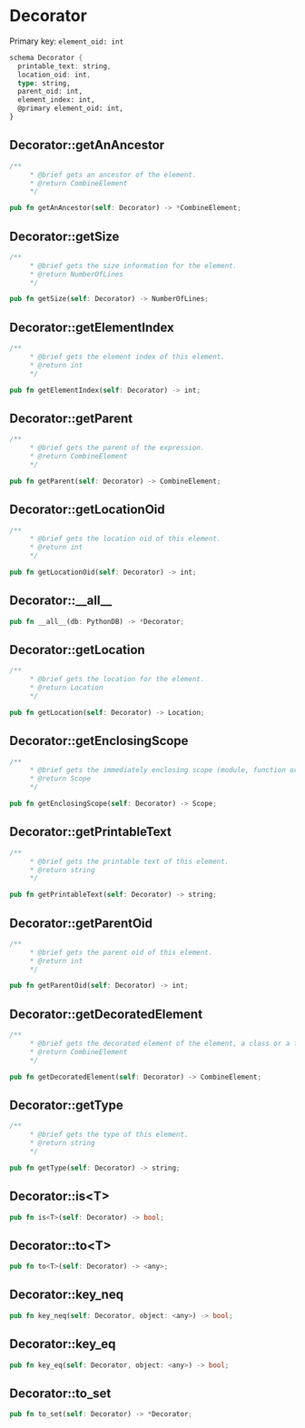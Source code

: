 # Decorator

Primary key: `element_oid: int`

```rust
schema Decorator {
  printable_text: string,
  location_oid: int,
  type: string,
  parent_oid: int,
  element_index: int,
  @primary element_oid: int,
}
```
## Decorator::getAnAncestor

```rust
/**
     * @brief gets an ancestor of the element.
     * @return CombineElement 
     */
```
```rust
pub fn getAnAncestor(self: Decorator) -> *CombineElement;
```
## Decorator::getSize

```rust
/**
     * @brief gets the size information for the element.
     * @return NumberOfLines
     */
```
```rust
pub fn getSize(self: Decorator) -> NumberOfLines;
```
## Decorator::getElementIndex

```rust
/**
     * @brief gets the element index of this element.
     * @return int
     */
```
```rust
pub fn getElementIndex(self: Decorator) -> int;
```
## Decorator::getParent

```rust
/**
     * @brief gets the parent of the expression.
     * @return CombineElement 
     */
```
```rust
pub fn getParent(self: Decorator) -> CombineElement;
```
## Decorator::getLocationOid

```rust
/**
     * @brief gets the location oid of this element.
     * @return int
     */
```
```rust
pub fn getLocationOid(self: Decorator) -> int;
```
## Decorator::\_\_all\_\_

```rust
pub fn __all__(db: PythonDB) -> *Decorator;
```
## Decorator::getLocation

```rust
/**
     * @brief gets the location for the element.
     * @return Location
     */
```
```rust
pub fn getLocation(self: Decorator) -> Location;
```
## Decorator::getEnclosingScope

```rust
/**
     * @brief gets the immediately enclosing scope (module, function or class) whose body contains this statement.
     * @return Scope 
     */
```
```rust
pub fn getEnclosingScope(self: Decorator) -> Scope;
```
## Decorator::getPrintableText

```rust
/**
     * @brief gets the printable text of this element.
     * @return string
     */
```
```rust
pub fn getPrintableText(self: Decorator) -> string;
```
## Decorator::getParentOid

```rust
/**
     * @brief gets the parent oid of this element.
     * @return int
     */
```
```rust
pub fn getParentOid(self: Decorator) -> int;
```
## Decorator::getDecoratedElement

```rust
/**
     * @brief gets the decorated element of the element, a class or a function.
     * @return CombineElement
     */
```
```rust
pub fn getDecoratedElement(self: Decorator) -> CombineElement;
```
## Decorator::getType

```rust
/**
     * @brief gets the type of this element.
     * @return string
     */
```
```rust
pub fn getType(self: Decorator) -> string;
```
## Decorator::is\<T\>

```rust
pub fn is<T>(self: Decorator) -> bool;
```
## Decorator::to\<T\>

```rust
pub fn to<T>(self: Decorator) -> <any>;
```
## Decorator::key\_neq

```rust
pub fn key_neq(self: Decorator, object: <any>) -> bool;
```
## Decorator::key\_eq

```rust
pub fn key_eq(self: Decorator, object: <any>) -> bool;
```
## Decorator::to\_set

```rust
pub fn to_set(self: Decorator) -> *Decorator;
```
